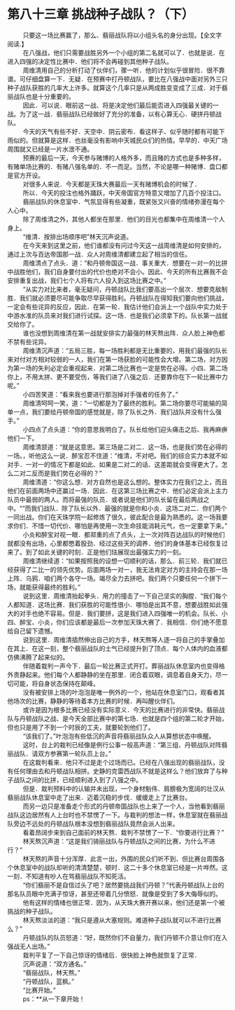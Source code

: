 <h1>第八十三章 挑战种子战队？（下）</h1>
<div id="content">&nbsp&nbsp&nbsp&nbsp&nbsp&nbsp&nbsp&nbsp
 只要这一场比赛赢了，那么、翡丽战队将以小组头名的身分出现。【全文字阅读.】
 <br/>&nbsp&nbsp&nbsp&nbsp&nbsp&nbsp&nbsp&nbsp
 在八强战，他们只需要战胜另外一个小组的第二名就可以了．也就是说．在进入四强的决定性比赛中．他们将不会再碰到其他种子战队。
 <br/>&nbsp&nbsp&nbsp&nbsp&nbsp&nbsp&nbsp&nbsp
 周维清用自己的分析打动了伙伴们，骤一听．他的计划似乎很冒险．很不靠谱。可仔细盘算一下．无疑．在预赛中打丹顿战队，要比在八强战中面对另外三只种子战队获胜的几率大上许多。就算这个几率只是从两成胜变变成了三成．对于翡丽战队也是十分重要的。
 <br/>&nbsp&nbsp&nbsp&nbsp&nbsp&nbsp&nbsp&nbsp
 因此．可以说．眼前这一战、将是决定他们最后能否进入四强最关键的一战。为了这一战．翡丽战队已经做好了充分的准备，以有心算无心．硬拼丹顿战队。
 <br/>&nbsp&nbsp&nbsp&nbsp&nbsp&nbsp&nbsp&nbsp
 今天的天气有些不好．天空中．阴云密布．看这样子、似乎随时都有可能下雨似的。但就算是这样．也丝毫没有影响中天城民众们的热情。早早的．中天广场周围就又已经是一片水泄不通。
 <br/>&nbsp&nbsp&nbsp&nbsp&nbsp&nbsp&nbsp&nbsp
 预赛的最后一天，今天参与赌博的人格外多，而且赌的方式也是多种多样，有赌单场比赛的．有赌八强名单的．不一而足。当然，不论是哪一种赌博．盘口都是官方开设。
 <br/>&nbsp&nbsp&nbsp&nbsp&nbsp&nbsp&nbsp&nbsp
 对很多人来说．今天都是天珠大赛最后一天有赌博机会的时候了．
 <br/>&nbsp&nbsp&nbsp&nbsp&nbsp&nbsp&nbsp&nbsp
 所以．今天的投注也格外踊跃，中天帝国官方特意又增加了几百个投注口。
 <br/>&nbsp&nbsp&nbsp&nbsp&nbsp&nbsp&nbsp&nbsp
 翡丽战队的休息室中．气氛显得有些凝重，既紧张又兴奋的情绪弥漫在每个人心中。
 <br/>&nbsp&nbsp&nbsp&nbsp&nbsp&nbsp&nbsp&nbsp
 除了周维清之外，其他人都坐在那里．他们的目光也都集中在周维清一个人身上。
 <br/>&nbsp&nbsp&nbsp&nbsp&nbsp&nbsp&nbsp&nbsp
 “维清．按排出场顺序吧”林天沉声说道。
 <br/>&nbsp&nbsp&nbsp&nbsp&nbsp&nbsp&nbsp&nbsp
 在今天来到这里之前，他们谁都没有问过今天这一战周维清是如何安排的，通过上次与百达帝国那一战．众人对周维清都建立起了相当的信任。
 <br/>&nbsp&nbsp&nbsp&nbsp&nbsp&nbsp&nbsp&nbsp
 周维清点了点头．道：“和丹顿帝国这一战．事关重大．想要在一对一的比拼中战胜他们，我们自身要付出的代价也绝对不会小。因此、今天的所有比赛我不会安排重复出战，我们七个人将有六人投入到这场比赛之中。”
 <br/>&nbsp&nbsp&nbsp&nbsp&nbsp&nbsp&nbsp&nbsp
 “从实力对比来者，毫无疑问，丹顿战队比我们要高出一个层次．想要克敌制胜．我们就必须要尽可能争取尽早获得胜利。丹顿战队在得知我们要向他们挑战，一定会有些诧异的反应，因此．在第一轮．我估计他们会派上一个战队中实力处于中游水准的队员来对我们进行试探。这一场．也是我们必须拿下的。队长第一战就交给你了。
 <br/>&nbsp&nbsp&nbsp&nbsp&nbsp&nbsp&nbsp&nbsp
 谁也没想到周维清在第一战就安排实力最强的林天熬出阵．众人脸上神色都不禁有些诧异。
 <br/>&nbsp&nbsp&nbsp&nbsp&nbsp&nbsp&nbsp&nbsp
 周维清沉声道：“五局三胜，每一场胜利都是无比重要的，用我们最强的队长来对付对方相对较弱的一人，我们在第一场获脸的可能性会大增。第二场，对方因为第一场的失利必定会重视起来．对第二场比赛也一定是势在必得。小四、第二场你上，不用太拼、更不要受伤，等我们进了八强之后．还要靠你在下一轮比赛中力呢。”
 <br/>&nbsp&nbsp&nbsp&nbsp&nbsp&nbsp&nbsp&nbsp
 小四苦笑道：“看来我也要进行那泡掉对手强者的任务了。”
 <br/>&nbsp&nbsp&nbsp&nbsp&nbsp&nbsp&nbsp&nbsp
 周维清呵呵一笑，道：“一切都是为了最终的胜利。第二场你要尽可能输的简单一点，我们要给丹顿帝国的感觉就是，除了队长之外．我们战队并没有什么强手。”
 <br/>&nbsp&nbsp&nbsp&nbsp&nbsp&nbsp&nbsp&nbsp
 小四点了点头道：“你的意思我明白了。队长给他们迎头痛击之后、我再麻痹他们一下。
 <br/>&nbsp&nbsp&nbsp&nbsp&nbsp&nbsp&nbsp&nbsp
 周维清颔道：“就是这意思。第三场是二对二．这一场，也是我们势在必得的一场。，听他这么一说．醉宝忍不住道：“维清，不对吧。我们的综合实力本就不如对手．一对一的情况下都是如此、如果是二对二的话、这差距就会变得更大了。怎么二对二反而是我们势在必得的？”
 <br/>&nbsp&nbsp&nbsp&nbsp&nbsp&nbsp&nbsp&nbsp
 周维清道：“你这么想．对方自然也是这么想的。整体实力在我们之上，而且他们在前面两场中还赢过一场．因此．在这第三场比赛之中．他们必定会派上主力队员中最弱的两人。而将最强的队员．或者说是他们的队长留在最后两战之中。““而我们战队．除了队长以外．最强的就是你和小炎．这场二对二．你们两个一同出战。你们在天珠学院一起修炼了很久，彼此配合是最为熟悉的。这一场我要求你们．不惜一切代价、哪怕是再使用一次生命技能消耗元气，也一定要拿下来。”
 <br/>&nbsp&nbsp&nbsp&nbsp&nbsp&nbsp&nbsp&nbsp
 小炎和醉宝对视一眼．都郑重的点了点头，上一次对阵百达战队的时候他们就都没有出场，心里都憋着股劲．经过这些天的调养．他们的身体基本已经恢复过来了。到了如此关键的时刻．正是他们珐展现出最强实力的一刻。
 <br/>&nbsp&nbsp&nbsp&nbsp&nbsp&nbsp&nbsp&nbsp
 周维清继续道：“如果按照我的设想一切顺利的话，那么．前三轮．我们就已经获得了二比一的领先优势。后面两场一对一，我无法肯定对方的主持会在那一场上阵．乌鸦．咱们两个各守一场。竭尽全力去拼吧。我们两个只要任何一个拼下一场，就能获得最终的胜利。”
 <br/>&nbsp&nbsp&nbsp&nbsp&nbsp&nbsp&nbsp&nbsp
 说到这里．周维清抬起拳头．用力的撞击了一下自己坚实的胸膛．“我们每个人都知道．这场比赛．我们获胜的可能性很小．哪怕是出其不意，想要战胜如此强大的对手也绝不容易。但是．我们要拼，这是我们进入四强唯一的机会。队长、小四、醉宝、小炎，你们应该都是最后一次参加天珠大赛了．我相信．你们绝不愿意给自己留下遗憾。
 <br/>&nbsp&nbsp&nbsp&nbsp&nbsp&nbsp&nbsp&nbsp
 说到这里．周维清插然伸出自己的方手，林天熬等人逐一将自己的手掌叠加在其上．在这一刻，整个翡丽战队的士气已经提升到了顶点．每个人体内的血液都仿佛沸腾了起来似的。
 <br/>&nbsp&nbsp&nbsp&nbsp&nbsp&nbsp&nbsp&nbsp
 伴随着栽判一声今下．最后一轮比赛正式开打。葬丽战队休息室内也变得格外贵静起来。他们每个人都静静的坐在那里．闭合着双眼，调息着自身天力，尽一切可能，将自身状态保持在颠峰。
 <br/>&nbsp&nbsp&nbsp&nbsp&nbsp&nbsp&nbsp&nbsp
 没有被安排上场的叶泡泡是唯一例外的一个，他站在休息室门口，观看者其他场次的比赛，静静的等待着本方比赛的时候．再叫醒伙伴们。
 <br/>&nbsp&nbsp&nbsp&nbsp&nbsp&nbsp&nbsp&nbsp
 或许是因为根多比赛已经没有实际意义．今天的比赛进行的非常快。翡丽战队与丹顿战队之战、是今天全部比赛中的第七场．也就是四个组的第二轮才开始，但也只是用了不到一个时辰的工夫，就要轮到他们了。
 <br/>&nbsp&nbsp&nbsp&nbsp&nbsp&nbsp&nbsp&nbsp
 “该我们了。”叶泡泡有些低沉的声音将翡丽战队众人从算想状态中唤醒。
 <br/>&nbsp&nbsp&nbsp&nbsp&nbsp&nbsp&nbsp&nbsp
 这时，台上的栽判已经像是例行公事一般高声道：“第三组、丹顿战队对阵翡丽战队．请双方参赛第一轮队员上台。”
 <br/>&nbsp&nbsp&nbsp&nbsp&nbsp&nbsp&nbsp&nbsp
 在这栽判看来．他只不过是走个过场而已。已经在八强出现的翡丽战队，没有任何理由去和丹顿战队相拼。史静的克雷西战队不就是这样么？他们放弃了与种子战队之间的比拼，已经顺利进入到了八强之中。
 <br/>&nbsp&nbsp&nbsp&nbsp&nbsp&nbsp&nbsp&nbsp
 但是．栽判预料中的认输并未出现，一个身材魁伟．肩膀极为宽阔的壮汉从翡丽战队休息室中走了出来．迈着沉稳的步伐．缓缓走上了比赛台。
 <br/>&nbsp&nbsp&nbsp&nbsp&nbsp&nbsp&nbsp&nbsp
 而另一边只是准备走个形式的丹顿帝国战队也上来了一个人，当他看到翡丽战队这边居然有人上台时也不禁愣了一下。与栽判的想法一样，休息室就在翡丽战队旁边不远处的丹顿战队根本没想到翡丽战队竟然会派人出来。
 <br/>&nbsp&nbsp&nbsp&nbsp&nbsp&nbsp&nbsp&nbsp
 看着昂阔步来到自己面前的林天熬．栽判不禁愣了一下．“你要进行比赛？”
 <br/>&nbsp&nbsp&nbsp&nbsp&nbsp&nbsp&nbsp&nbsp
 林天熬沉声道：“这是我们骑丽战队与丹顿战队之间的比赛，为什么不进行？”
 <br/>&nbsp&nbsp&nbsp&nbsp&nbsp&nbsp&nbsp&nbsp
 林天熬的声音十分浑厚．此言一出，外围的民众们听不到、但比赛台周围各个休息室中的战队却听的清清楚楚，顿时．这二十多个休息室已经是一片哗然。这一刻．不知道有吵人在骂翡丽战队不知死活。
 <br/>&nbsp&nbsp&nbsp&nbsp&nbsp&nbsp&nbsp&nbsp
 “你们翡丽不是自信过头了吧？居然要挑战我们丹顿？”代表丹顿战队上台的那名队员眼中充满子惊讶，甚至还带着几分愤怒．就像是受到了多大侮辱似的。
 <br/>&nbsp&nbsp&nbsp&nbsp&nbsp&nbsp&nbsp&nbsp
 他有这样的情绪也很正常．因为，从天珠大赛开赛以来，他们还是第一个被挑战的种子战队。
 <br/>&nbsp&nbsp&nbsp&nbsp&nbsp&nbsp&nbsp&nbsp
 林天熬淡淡的道：“我只是遵从大塞规则。难道种子战队就可以不进行比赛么？”
 <br/>&nbsp&nbsp&nbsp&nbsp&nbsp&nbsp&nbsp&nbsp
 丹顿战队的队员怒道：“好，既然你们不自量力，我们丹顿不介意让你们在入强战无人出场。”
 <br/>&nbsp&nbsp&nbsp&nbsp&nbsp&nbsp&nbsp&nbsp
 栽判平复了一下自己惊讶的情绪后．很快脸上神色就恢复了正常．
 <br/>&nbsp&nbsp&nbsp&nbsp&nbsp&nbsp&nbsp&nbsp
 沉声说道：“双方通名。”
 <br/>&nbsp&nbsp&nbsp&nbsp&nbsp&nbsp&nbsp&nbsp
 “翡丽战队，林天熬。”
 <br/>&nbsp&nbsp&nbsp&nbsp&nbsp&nbsp&nbsp&nbsp
 “丹顿战队，蓝枫。”
 <br/>&nbsp&nbsp&nbsp&nbsp&nbsp&nbsp&nbsp&nbsp
 “比赛开始。”
 <br/>&nbsp&nbsp&nbsp&nbsp&nbsp&nbsp&nbsp&nbsp
 ps：**从一下章开始！
 <br/>&nbsp&nbsp&nbsp&nbsp&nbsp&nbsp&nbsp&nbsp
 <br/>&nbsp&nbsp&nbsp&nbsp&nbsp&nbsp&nbsp&nbsp
</div>
